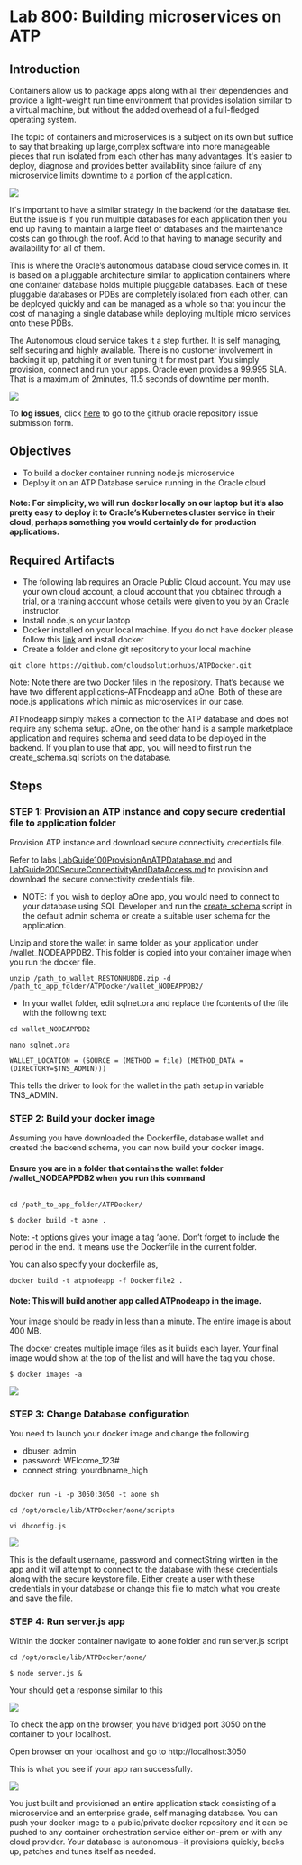 # Lab 800: Building microservices on ATP

## Introduction

Containers allow us to package apps along with all their dependencies and provide a light-weight run time environment that provides isolation similar to a virtual machine, but without the added overhead of a full-fledged operating system.

The topic of containers and microservices is a subject on its own but suffice to say that breaking up large,complex software into more manageable pieces that run isolated from each other has many advantages. It's easier to deploy, diagnose and provides better availability since failure of any microservice limits downtime to a portion of the application.

![](./images/200/Picture200.png)

It's important to have a similar strategy in the backend for the database tier. But the issue is if you run multiple databases for each application then you end up having to maintain a large fleet of databases and the maintenance costs can go through the roof. Add to that having to manage security and availability for all of them.

This is where the Oracle’s autonomous database cloud service comes in. It is based on a pluggable architecture similar to application containers where one container database holds multiple pluggable databases. Each of these pluggable databases or PDBs are completely isolated from each other, can be deployed quickly and can be managed as a whole so that you incur the cost of managing a single database while deploying multiple micro services onto these PDBs.

The Autonomous cloud service takes it a step further. It is self managing, self securing and highly available. There is no customer involvement in backing it up, patching it or even tuning it for most part. You simply provision, connect and run your apps. Oracle even provides a 99.995 SLA. That is a maximum of 2minutes, 11.5 seconds of downtime per month.

![](./images/800/Picture300.png)


To **log issues**, click [here](https://github.com/cloudsolutionhubs/autonomous-transaction-processing/issues/new) to go to the github oracle repository issue submission form.

## Objectives

- To build a docker container running node.js microservice
- Deploy it on an ATP Database service running in the Oracle cloud

#### Note: For simplicity, we will run docker locally on our laptop but it’s also pretty easy to deploy it to Oracle’s Kubernetes cluster service in their cloud, perhaps something you would certainly do for production applications.

## Required Artifacts

-   The following lab requires an Oracle Public Cloud account. You may use your own cloud account, a cloud account that you obtained through a trial, or a training account whose details were given to you by an Oracle instructor.
- Install node.js on your laptop
- Docker installed on your local machine. If you do not have docker please follow this [link](https://docs.docker.com/docker-for-mac/install/) and install docker
- Create a folder and clone git repository to your local machine 
```
git clone https://github.com/cloudsolutionhubs/ATPDocker.git
```

Note: Note there are two Docker files in the repository. That’s because we have two different applications–ATPnodeapp and aOne. Both of these are node.js applications which mimic as microservices in our case.

ATPnodeapp simply makes a connection to the ATP database and does not require any schema setup. aOne, on the other hand is a sample marketplace application and requires schema and seed data to be deployed in the backend. If you plan to use that app, you will need to first run the create_schema.sql scripts on the database.

## Steps

### **STEP 1: Provision an ATP instance and copy secure credential file to application folder**

Provision ATP instance and download secure connectivity credentials file.

Refer to labs <a href="./LabGuide100ProvisionAnATPDatabase.md" target="_blank">LabGuide100ProvisionAnATPDatabase.md</a> and <a href="./LabGuide200SecureConnectivityAndDataAccess.md" target="_blank">LabGuide200SecureConnectivityAndDataAccess.md</a> to provision and download the secure connectivity credentials file.

- NOTE: If you wish to deploy aOne app, you would need to connect to your database using SQL Developer and run the [create_schema](https://github.com/cloudsolutionhubs/ATPDocker/blob/master/aone/create_schema.sql) script in the default admin schema or create a suitable user schema for the application.

Unzip and store the wallet in same folder as your application under /wallet_NODEAPPDB2. This folder is copied into your container image when you run the docker file.

```
unzip /path_to_wallet_RESTONHUBDB.zip -d /path_to_app_folder/ATPDocker/wallet_NODEAPPDB2/
```

- In your wallet folder, edit sqlnet.ora and replace the fcontents of the file with the following text: 

```
cd wallet_NODEAPPDB2

nano sqlnet.ora

WALLET_LOCATION = (SOURCE = (METHOD = file) (METHOD_DATA = 
(DIRECTORY=$TNS_ADMIN)))
```

This tells the driver to look for the wallet in the path setup in variable TNS_ADMIN.

### **STEP 2: Build your docker image**

Assuming you have downloaded the Dockerfile, database wallet and created the backend schema, you can now build your docker image.

#### Ensure you are in a folder that contains the wallet folder /wallet_NODEAPPDB2 when you run this command

```

cd /path_to_app_folder/ATPDocker/

$ docker build -t aone .
```

Note: -t options gives your image a tag ‘aone’. Don’t forget to include the period in the end. It means use the Dockerfile in the current folder.

You can also specify your dockerfile as,

```
docker build -t atpnodeapp -f Dockerfile2 .
```
#### Note: This will build another app called ATPnodeapp in the image.

Your image should be ready in less than a minute. The entire image is about 400 MB.

The docker creates multiple image files as it builds each layer. Your final image would show at the top of the list and will have the tag you chose.

```
$ docker images -a
```

![](./images/800/Picture400.png)

### **STEP 3: Change Database configuration**

You need to launch your docker image and change the following
- dbuser: admin
- password: WElcome_123#
- connect string: yourdbname_high 

```

docker run -i -p 3050:3050 -t aone sh

cd /opt/oracle/lib/ATPDocker/aone/scripts

vi dbconfig.js
```

![](./images/800/Picture500.png)

This is the default username, password and connectString wirtten in the app and it will attempt to connect to the database with these credentials along with the secure keystore file. Either create a user with these credentials in your database or change this file to match what you create and save the file.

### **STEP 4: Run server.js app**

Within the docker container navigate to aone folder and run server.js script

```
cd /opt/oracle/lib/ATPDocker/aone/

$ node server.js &
```

Your should get a response similar to this

![](./images/800/Picture600.png)

To check the app on the browser, you have bridged port 3050 on the container to your localhost.

Open browser on your localhost and go to http://localhost:3050

This is what you see if your app ran successfully.

![](./images/800/Picture700.png)

You just built and provisioned an entire application stack consisting of a microservice and an enterprise grade, self managing database. You can push your docker image to a public/private docker repository and it can be pushed to any container orchestration service either on-prem or with any cloud provider. Your database is autonomous –it provisions quickly, backs up, patches and tunes itself as needed.
